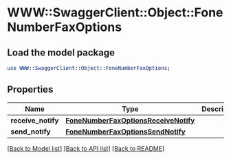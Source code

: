 # WWW::SwaggerClient::Object::FoneNumberFaxOptions

## Load the model package
```perl
use WWW::SwaggerClient::Object::FoneNumberFaxOptions;
```

## Properties
Name | Type | Description | Notes
------------ | ------------- | ------------- | -------------
**receive_notify** | [**FoneNumberFaxOptionsReceiveNotify**](FoneNumberFaxOptionsReceiveNotify.md) |  | [optional] 
**send_notify** | [**FoneNumberFaxOptionsSendNotify**](FoneNumberFaxOptionsSendNotify.md) |  | [optional] 

[[Back to Model list]](../README.md#documentation-for-models) [[Back to API list]](../README.md#documentation-for-api-endpoints) [[Back to README]](../README.md)


